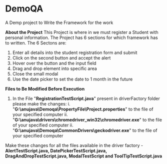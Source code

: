 # DemoQA
A Demp project to Write the Framework for the work

**About the Project** 
This Project is where in we must register a Student with personal information. The Project has 6 sections for which framework has to written. The 6 Sectons are:
1. Enter all details into the student registration form and submit
2. Click on the second button and accept the alert
3. Hover over the button and the input field
4. Drag and drop element into specific area
5. Close the small modal
6. Use the date picker to set the date to 1 month in the future

**Files to Be Modified Before Execution**
1. In the File "**RegistrationTestScript.java**" present in driverFactory folder please make the changes:
    i.  "**G:\\anujava\\Demoqa\\PropertyFile\\Project.properties**" to the file of your specified computer
    ii. "**G:\\anujava\\drivers\\chromedriver_win32\\chromedriver.exe**" to the file of your specified computer
    ii. "**G:\\anujava\\Demoqa\\CommonDrivers\\geckodriver.exe**" to the file of your specified computer

Make these changes for all the files available in the driver factory - **AlertTestScript.java, DatePickerTestScript.java, DragAndDropTestScript.java, ModalTestScript and ToolTipTestScript.java**
